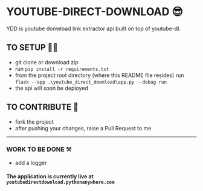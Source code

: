 # YOUTUBE-DIRECT-DOWNLOAD 😎
YDD is youtube donwload link extractor api built on top of youtube-dl.

## TO SETUP 👨‍💻
- git clone or download zip
- run `pip install -r requirements.txt`
- from the project root directory (where this README file resides) run `flask --app .\youtube_direct_download\app.py --debug run`
- the api will soon be deployed

## TO CONTRIBUTE 🤗
- fork the project 
- after pushing your changes, raise a Pull Request to me 

<hr />

### WORK TO BE DONE ⚒️
- add a logger

#### The application is currently live at `youtubedirectdownload.pythonanywhere.com`